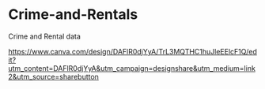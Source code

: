 # Crime-and-Rentals
Crime and Rental data

https://www.canva.com/design/DAFlR0djYyA/TrL3MQTHC1huJleEElcF1Q/edit?utm_content=DAFlR0djYyA&utm_campaign=designshare&utm_medium=link2&utm_source=sharebutton 


